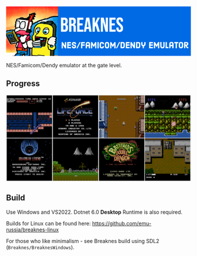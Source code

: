 
![logo](UserManual/imgstore/157481692-2ecd4e71-2599-4050-9ce0-815c0336ad27.png)

NES/Famicom/Dendy emulator at the gate level.

## Progress

![progress](UserManual/imgstore/progress.png)

## Build

Use Windows and VS2022. Dotnet 6.0 **Desktop** Runtime is also required.

Builds for Linux can be found here: https://github.com/emu-russia/breaknes-linux

For those who like minimalism - see Breaknes build using SDL2 (`Breaknes/BreaknesWindows`).
